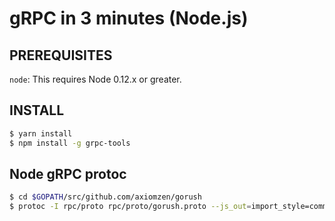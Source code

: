 # gRPC in 3 minutes (Node.js)

## PREREQUISITES

`node`: This requires Node 0.12.x or greater.

## INSTALL

```sh
$ yarn install
$ npm install -g grpc-tools
```

## Node gRPC protoc

```sh
$ cd $GOPATH/src/github.com/axiomzen/gorush
$ protoc -I rpc/proto rpc/proto/gorush.proto --js_out=import_style=commonjs,binary:rpc/example/node/ --grpc_out=rpc/example/node/ --plugin=protoc-gen-grpc=`which grpc_tools_node_protoc_plugin`
```
